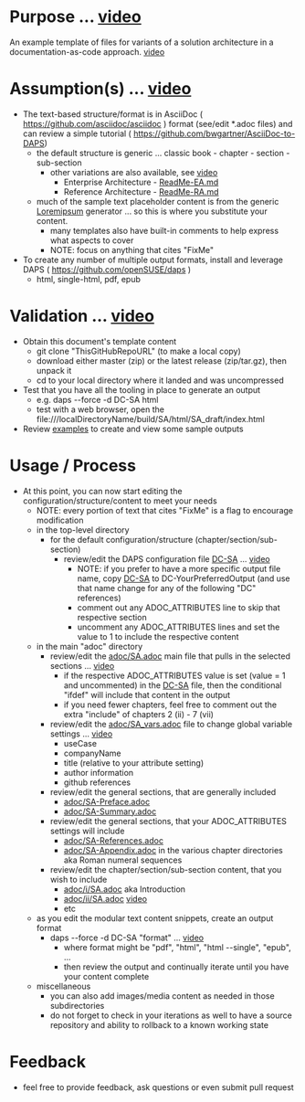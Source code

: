 
# Purpose ... [video](./media/src/mp4/purpose.mp4)
An example template of files for variants of a solution architecture in a documentation-as-code approach. [video](./media/src/mp4/purpose.mp4)

# Assumption(s) ... [video](./media/src/mp4/assumptions.mp4)
- The text-based structure/format is in AsciiDoc ( https://github.com/asciidoc/asciidoc ) format (see/edit \*.adoc files) and can review a simple tutorial ( https://github.com/bwgartner/AsciiDoc-to-DAPS)
  - the default structure is generic ... classic book - chapter - section - sub-section
    - other variations are also available, see [video](./media/src/mp4/variations.mp4)
      - Enterprise Architecture - [ReadMe-EA.md](./ReadMe-EA.md)
      - Reference Architecture - [ReadMe-RA.md](./ReadMe-RA.md)
  - much of the sample text placeholder content is from the generic [Loremipsum]( https://loremipsum.io/ ) generator ... so this is where you substitute your content.
    - many templates also have built-in comments to help express what aspects to cover
    - NOTE: focus on anything that cites "FixMe"
- To create any number of multiple output formats, install and leverage DAPS ( https://github.com/openSUSE/daps )
  - html, single-html, pdf, epub

# Validation ... [video](./media/src/mp4/validation.mp4)
- Obtain this document's template content
  - git clone "ThisGitHubRepoURL" (to make a local copy)
  - download either master (zip) or the latest release (zip/tar.gz), then unpack it
  - cd to your local directory where it landed and was uncompressed
- Test that you have all the tooling in place to generate an output
  - e.g. daps --force -d DC-SA html
  - test with a web browser, open the file:///localDirectoryName/build/SA/html/SA_draft/index.html
- Review [examples](./examples) to create and view some sample outputs

# Usage / Process
- At this point, you can now start editing the configuration/structure/content to meet your needs
  - NOTE: every portion of text that cites "FixMe" is a flag to encourage modification
  - in the top-level directory
    - for the default configuration/structure (chapter/section/sub-section)
      - review/edit the DAPS configuration file [DC-SA](./DC-SA) ... [video](./media/src/mp4/DC-SA.mp4)
        - NOTE: if you prefer to have a more specific output file name, copy [DC-SA](./DC-SA) to DC-YourPreferredOutput (and use that name change for any of the following "DC" references)
        - comment out any ADOC_ATTRIBUTES line to skip that respective section
        - uncomment any ADOC_ATTRIBUTES lines and set the value to 1 to include the respective content
  - in the main "adoc" directory
    - review/edit the [adoc/SA.adoc](./adoc/SA.adoc) main file that pulls in the selected sections ... [video](./media/src/mp4/SA.mp4)
      - if the respective ADOC_ATTRIBUTES value is set (value = 1 and uncommented) in the [DC-SA](./DC-SA) file, then the conditional "ifdef" will include that content in the output
      - if you need fewer chapters, feel free to comment out the extra "include" of chapters 2 (ii) - 7 (vii)
    - review/edit the [adoc/SA_vars.adoc](./adoc/SA_vars.adoc) file to change global variable settings ... [video](./media/src/mp4/SA_vars.mp4)
      - useCase
      - companyName
      - title (relative to your attribute setting)
      - author information
      - github references
    - review/edit the general sections, that are generally included
      - [adoc/SA-Preface.adoc](./adoc/SA-Preface.adoc)
      - [adoc/SA-Summary.adoc](./adoc/SA-Summary.adoc)
    - review/edit the general sections, that your ADOC_ATTRIBUTES settings will include
      - [adoc/SA-References.adoc](./adoc/SA-References.adoc)
      - [adoc/SA-Appendix.adoc](./adoc/SA-Appendix.adoc)
  in the various chapter directories aka Roman numeral sequences
    - review/edit the chapter/section/sub-section content, that you wish to include
      - [adoc/i/SA.adoc](./adoc/i/SA.adoc) aka Introduction
      - [adoc/ii/SA.adoc](./adoc/ii/SA.adoc) [video](./media/src/mp4/snippets.mp4)
      - etc
  - as you edit the modular text content snippets, create an output format
    - daps --force -d DC-SA "format" ... [video](./media/src/mp4/format.mp4)
      - where format might be "pdf", "html", "html --single", "epub", ...
      - then review the output and continually iterate until you have your content complete
  - miscellaneous 
    - you can also add images/media content as needed in those subdirectories
    - do not forget to check in your iterations as well to have a source repository and ability to rollback to a known working state

# Feedback
- feel free to provide feedback, ask questions or even submit pull request
